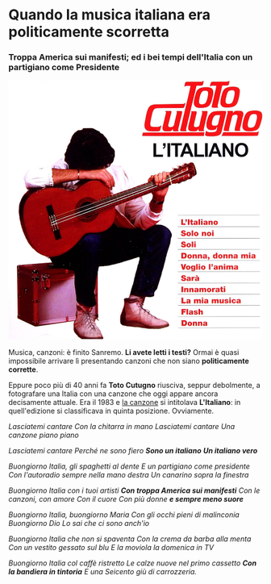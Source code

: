 # Quando la musica italiana era politicamente scorretta

### Troppa America sui manifesti; ed i bei tempi dell'Italia con un partigiano come Presidente

![copertina dell'album L'italiano di Toto Cutugno](/img/musica-italiana-politicamente-scorretta.jpeg)

Musica, canzoni: è finito Sanremo. **Li avete letti i testi?** Ormai è quasi impossibile arrivare lì presentando canzoni che non siano **politicamente corrette**.

Eppure poco più di 40 anni fa **Toto Cutugno** riusciva, seppur debolmente, a fotografare una Italia con una canzone che oggi appare ancora decisamente attuale. Era il 1983 e [la canzone](https://amzn.to/49AxvjP) si intitolava **L'Italiano**: in quell'edizione si classificava in quinta posizione. Ovviamente.

*Lasciatemi cantare*
*Con la chitarra in mano*
*Lasciatemi cantare*
*Una canzone piano piano*

*Lasciatemi cantare*
*Perché ne sono fiero*
***Sono un italiano***
***Un italiano vero***

*Buongiorno Italia, gli spaghetti al dente*
*E un partigiano come presidente*
*Con l'autoradio sempre nella mano destra*
*Un canarino sopra la finestra*

*Buongiorno Italia con i tuoi artisti*
***Con troppa America sui manifesti***
*Con le canzoni, con amore*
*Con il cuore*
*Con più donne **e sempre meno suore***

*Buongiorno Italia, buongiorno Maria*
*Con gli occhi pieni di malinconia*
*Buongiorno Dio*
*Lo sai che ci sono anch'io*

*Buongiorno Italia che non si spaventa*
*Con la crema da barba alla menta*
*Con un vestito gessato sul blu*
*E la moviola la domenica in TV*

*Buongiorno Italia col caffè ristretto*
*Le calze nuove nel primo cassetto*
***Con la bandiera in tintoria***
*E una Seicento giù di carrozzeria.*
